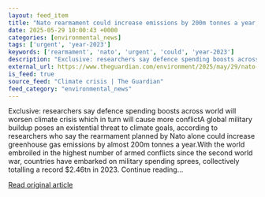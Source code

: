 ```yaml
---
layout: feed_item
title: "Nato rearmament could increase emissions by 200m tonnes a year, study finds"
date: 2025-05-29 10:00:43 +0000
categories: [environmental_news]
tags: ['urgent', 'year-2023']
keywords: ['rearmament', 'nato', 'urgent', 'could', 'year-2023']
description: "Exclusive: researchers say defence spending boosts across world will worsen climate crisis which in turn will cause more conflictA global military buildup po..."
external_url: https://www.theguardian.com/environment/2025/may/29/nato-military-spending-could-increase-emissions-study-finds
is_feed: true
source_feed: "Climate crisis | The Guardian"
feed_category: "environmental_news"
---
```


Exclusive: researchers say defence spending boosts across world will worsen climate crisis which in turn will cause more conflictA global military buildup poses an existential threat to climate goals, according to researchers who say the rearmament planned by Nato alone could increase greenhouse gas emissions by almost 200m tonnes a year.With the world embroiled in the highest number of armed conflicts since the second world war, countries have embarked on military spending sprees, collectively totalling a record $2.46tn in 2023. Continue reading...

[Read original article](https://www.theguardian.com/environment/2025/may/29/nato-military-spending-could-increase-emissions-study-finds)
